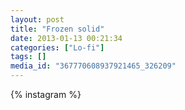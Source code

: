 ```yaml
---
layout: post
title: "Frozen solid"
date: 2013-01-13 00:21:34
categories: ["Lo-fi"]
tags: []
media_id: "367770608937921465_326209"
---
```


{% instagram %}
